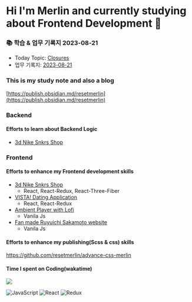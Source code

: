 # Hi I'm Merlin and currently studying about Frontend Development 👋


### 📚 학습 & 업무 기록지 2023-08-21
- Today Topic: [Closures](https://publish.obsidian.md/resetmerlin/Merlin's+blog/Development+Journey/Leet+Code/30+Days+of+Javascript/Closures/Closures#When%20to%20use%20closure%20concept%20?)
- 업무 기록지: [2023-08-21](https://publish.obsidian.md/resetmerlin/Merlin's+blog/Progress+Note/8%EC%9B%94/2023-08-21)


### This is my study note and also a blog
[https://publish.obsidian.md/resetmerlin](https://publish.obsidian.md/resetmerlin)

### Backend
#### Efforts to learn about Backend Logic 
- [3d Nike Snkrs Shop](https://github.com/resetmerlin/NikeSnkrShop) 

### Frontend 

  #### Efforts to enhance my Frontend development skills
  - [3d Nike Snkrs Shop](https://github.com/resetmerlin/NikeSnkrShop)
    - React, React-Redux, React-Three-Fiber
  - [VISTA! Dating Application](https://github.com/resetmerlin/2023-1-Team3)
    - React, React-Redux
  - [Ambient Player with Lofi](https://github.com/resetmerlin/Ambient-player)
    - Vanila Js
  - [Fan made Ruyuichi Sakamoto website](https://github.com/resetmerlin/sakamotoweb.github.io)
    - Vanila Js
    
  #### Efforts to enhance my publishing(Scss & css) skills
  https://github.com/resetmerlin/advance-css-merlin






#### Time I spent on Coding(wakatime)
<img src="https://wakatime.com/share/@60e4818e-19d5-478c-9922-4c7fe3366bc4/211a56c1-d8f3-4a4f-b590-978a5a38994e.svg"/>

![JavaScript](https://img.shields.io/badge/javascript-%23323330.svg?style=for-the-badge&logo=javascript&logoColor=%23F7DF1E)
 ![React](https://img.shields.io/badge/react-%2320232a.svg?style=for-the-badge&logo=react&logoColor=%2361DAFB) ![Redux](https://img.shields.io/badge/redux-%23593d88.svg?style=for-the-badge&logo=redux&logoColor=white)

